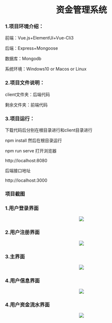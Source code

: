 <h1 align="center">资金管理系统</h1>

### 1.项目环境介绍：
前端：Vue.js+ElementUi+Vue-Cli3

后端：Express+Mongoose

数据库：Mongodb

系统环境：Windows10 or Macos or Linux

### 2.项目文件说明：
client文件夹：后端代码

剩余文件夹：前端代码

### 3.项目运行：
下载代码后分别在根目录进行和client目录进行

npm install
然后在根目录运行

npm run serve
打开浏览器

http://localhost:8080

后端接口地址

http://localhost:3000

### 项目截图

### 1.用户登录界面
<center>
<img src="https://github.com/Superlii/Static/login.png"/>
</center>

### 2.用户注册界面
<center>
<img src="https://github.com/Superlii/Static/register.png"/>
</center>

### 3.主界面
<center>
<img src="https://github.com/Superlii/Static/index.png"/>
</center>

### 4.用户信息界面
<center>
<img src="https://github.com/Superlii/Static/userInfo.png"/>
</center>

### 4.用户资金流水界面
<center>
<img src="https://github.com/Superlii/Static/fundList.png"/>
</center>
